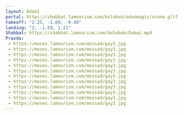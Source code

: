 ```yaml
---
layout: Adam2
portal: https://shabbat.lamourism.com/kolobok/odoomagic/scene.gltf
takeoff: "2.25, -1.69, -0.49"
landing: "2, -1.59, 1.21"
Shabbat: https://shabbat.lamourism.com/kolobok/Dubai.mp4
Pravda:
 - https://moses.lamourism.com/mossad/gay3.jpg
 - https://moses.lamourism.com/mossad/gay3.jpg
 - https://moses.lamourism.com/mossad/gay3.jpg
 - https://moses.lamourism.com/mossad/gay3.jpg
 - https://moses.lamourism.com/mossad/gay3.jpg
 - https://moses.lamourism.com/mossad/gay3.jpg
 - https://moses.lamourism.com/mossad/gay3.jpg
 - https://moses.lamourism.com/mossad/gay3.jpg
 - https://moses.lamourism.com/mossad/gay3.jpg
 - https://moses.lamourism.com/mossad/gay3.jpg
 - https://moses.lamourism.com/mossad/gay3.jpg
 - https://moses.lamourism.com/mossad/gay3.jpg
---
```

